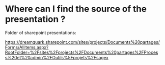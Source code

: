 # Where can I find the source of the presentation ?

Folder of sharepoint presentations:

https://dreamquark.sharepoint.com/sites/projects/Documents%20partages/Forms/AllItems.aspx?RootFolder=%2Fsites%2Fprojects%2FDocuments%20partages%2FProcess%20et%20admin%2FOutils%5Fprojets%2Fsagex

